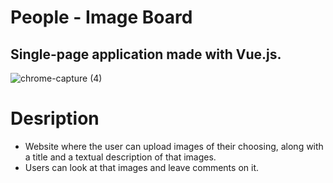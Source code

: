 # People - Image Board
## Single-page application made with Vue.js.

![chrome-capture (4)](https://user-images.githubusercontent.com/50359290/66844378-82b74280-ef6e-11e9-803d-64d0f8f6d13b.gif)

# Desription 
- Website where the user can upload images of their choosing, along with a title and a textual description of that images.
- Users can look at that images and leave comments on it.
